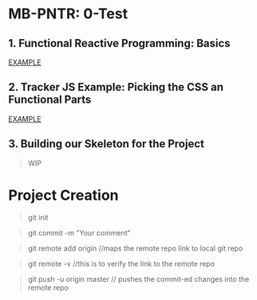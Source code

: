# MB-PNTR: 0-Test

## 1. Functional Reactive Programming:  Basics
[EXAMPLE](https://css-tricks.com/reactive-uis-vanillajs-part-1-pure-functional-style/)

## 2. Tracker JS Example: Picking the CSS an Functional Parts
[EXAMPLE](https://github.com/bernatferragut/CryptosTracker)

## 3. Building our Skeleton for the Project
> WIP

# Project Creation

>  git init

> git commit -m "Your comment"

>git remote add origin <Link to GitHub Repo>     //maps the remote repo link to local git repo

>git remote -v                                  //this is to verify the link to the remote repo 

>git push -u origin master                      // pushes the commit-ed changes into the remote repo